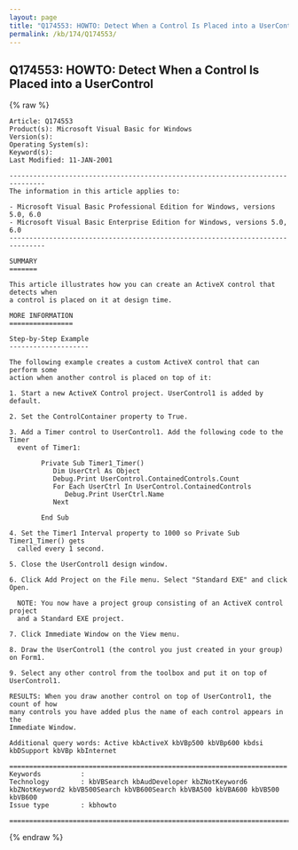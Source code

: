 ```yaml
---
layout: page
title: "Q174553: HOWTO: Detect When a Control Is Placed into a UserControl"
permalink: /kb/174/Q174553/
---
```


## Q174553: HOWTO: Detect When a Control Is Placed into a UserControl

{% raw %}

	Article: Q174553
	Product(s): Microsoft Visual Basic for Windows
	Version(s): 
	Operating System(s): 
	Keyword(s): 
	Last Modified: 11-JAN-2001
	
	-------------------------------------------------------------------------------
	The information in this article applies to:
	
	- Microsoft Visual Basic Professional Edition for Windows, versions 5.0, 6.0 
	- Microsoft Visual Basic Enterprise Edition for Windows, versions 5.0, 6.0 
	-------------------------------------------------------------------------------
	
	SUMMARY
	=======
	
	This article illustrates how you can create an ActiveX control that detects when
	a control is placed on it at design time.
	
	MORE INFORMATION
	================
	
	Step-by-Step Example
	--------------------
	
	The following example creates a custom ActiveX control that can perform some
	action when another control is placed on top of it:
	
	1. Start a new ActiveX Control project. UserControl1 is added by default.
	
	2. Set the ControlContainer property to True.
	
	3. Add a Timer control to UserControl1. Add the following code to the Timer
	  event of Timer1:
	
	        Private Sub Timer1_Timer()
	           Dim UserCtrl As Object
	           Debug.Print UserControl.ContainedControls.Count
	           For Each UserCtrl In UserControl.ContainedControls
	              Debug.Print UserCtrl.Name
	           Next
	
	        End Sub
	
	4. Set the Timer1 Interval property to 1000 so Private Sub Timer1_Timer() gets
	  called every 1 second.
	
	5. Close the UserControl1 design window.
	
	6. Click Add Project on the File menu. Select "Standard EXE" and click Open.
	
	  NOTE: You now have a project group consisting of an ActiveX control project
	  and a Standard EXE project.
	
	7. Click Immediate Window on the View menu.
	
	8. Draw the UserControl1 (the control you just created in your group) on Form1.
	
	9. Select any other control from the toolbox and put it on top of UserControl1.
	
	RESULTS: When you draw another control on top of UserControl1, the count of how
	many controls you have added plus the name of each control appears in the
	Immediate Window.
	
	Additional query words: Active kbActiveX kbVBp500 kbVBp600 kbdsi kbDSupport kbVBp kbInternet
	
	======================================================================
	Keywords          :  
	Technology        : kbVBSearch kbAudDeveloper kbZNotKeyword6 kbZNotKeyword2 kbVB500Search kbVB600Search kbVBA500 kbVBA600 kbVB500 kbVB600
	Issue type        : kbhowto
	
	=============================================================================
	

{% endraw %}
